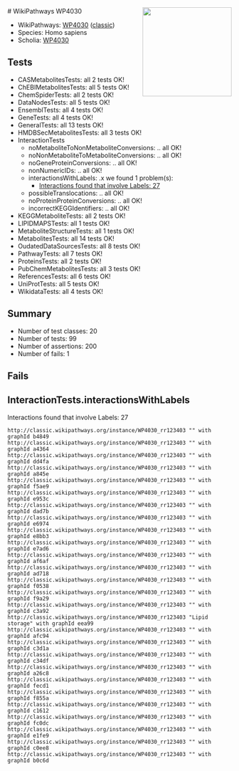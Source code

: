 <img style="float: right; width: 200px" src="https://upload.wikimedia.org/wikipedia/commons/thumb/8/83/Wplogo_with_text_500.png/640px-Wplogo_with_text_500.png" />
# WikiPathways WP4030

* WikiPathways: [WP4030](https://wikipathways.org/pathways/WP4030) ([classic](https://classic.wikipathways.org/instance/WP4030))
* Species: Homo sapiens
* Scholia: [WP4030](https://scholia.toolforge.org/wikipathways/WP4030)
## Tests
* CASMetabolitesTests: all 2 tests OK!
* ChEBIMetabolitesTests: all 5 tests OK!
* ChemSpiderTests: all 2 tests OK!
* DataNodesTests: all 5 tests OK!
* EnsemblTests: all 4 tests OK!
* GeneTests: all 4 tests OK!
* GeneralTests: all 13 tests OK!
* HMDBSecMetabolitesTests: all 3 tests OK!
* InteractionTests
    * noMetaboliteToNonMetaboliteConversions: .. all OK!
    * noNonMetaboliteToMetaboliteConversions: .. all OK!
    * noGeneProteinConversions: .. all OK!
    * nonNumericIDs: .. all OK!
    * interactionsWithLabels: .x we found 1 problem(s):
        * [Interactions found that involve Labels: 27](#fe97a8de)
    * possibleTranslocations: .. all OK!
    * noProteinProteinConversions: .. all OK!
    * incorrectKEGGIdentifiers: .. all OK!
* KEGGMetaboliteTests: all 2 tests OK!
* LIPIDMAPSTests: all 1 tests OK!
* MetaboliteStructureTests: all 1 tests OK!
* MetabolitesTests: all 14 tests OK!
* OudatedDataSourcesTests: all 8 tests OK!
* PathwayTests: all 7 tests OK!
* ProteinsTests: all 2 tests OK!
* PubChemMetabolitesTests: all 3 tests OK!
* ReferencesTests: all 6 tests OK!
* UniProtTests: all 5 tests OK!
* WikidataTests: all 4 tests OK!


## Summary

* Number of test classes: 20
* Number of tests: 99
* Number of assertions: 200
* Number of fails: 1

## Fails

<a name="fe97a8de" />

## InteractionTests.interactionsWithLabels

Interactions found that involve Labels: 27
```
http://classic.wikipathways.org/instance/WP4030_rr123403 "" with graphId b4849
http://classic.wikipathways.org/instance/WP4030_rr123403 "" with graphId a4364
http://classic.wikipathways.org/instance/WP4030_rr123403 "" with graphId dd4fa
http://classic.wikipathways.org/instance/WP4030_rr123403 "" with graphId a845e
http://classic.wikipathways.org/instance/WP4030_rr123403 "" with graphId f5ae9
http://classic.wikipathways.org/instance/WP4030_rr123403 "" with graphId e953c
http://classic.wikipathways.org/instance/WP4030_rr123403 "" with graphId dad7b
http://classic.wikipathways.org/instance/WP4030_rr123403 "" with graphId e6974
http://classic.wikipathways.org/instance/WP4030_rr123403 "" with graphId e8bb3
http://classic.wikipathways.org/instance/WP4030_rr123403 "" with graphId e7ad6
http://classic.wikipathways.org/instance/WP4030_rr123403 "" with graphId af6af
http://classic.wikipathways.org/instance/WP4030_rr123403 "" with graphId ad718
http://classic.wikipathways.org/instance/WP4030_rr123403 "" with graphId f0538
http://classic.wikipathways.org/instance/WP4030_rr123403 "" with graphId f9a29
http://classic.wikipathways.org/instance/WP4030_rr123403 "" with graphId c3a92
http://classic.wikipathways.org/instance/WP4030_rr123403 "Lipid storage" with graphId eea99
http://classic.wikipathways.org/instance/WP4030_rr123403 "" with graphId afc94
http://classic.wikipathways.org/instance/WP4030_rr123403 "" with graphId c3d1a
http://classic.wikipathways.org/instance/WP4030_rr123403 "" with graphId c34df
http://classic.wikipathways.org/instance/WP4030_rr123403 "" with graphId a26c8
http://classic.wikipathways.org/instance/WP4030_rr123403 "" with graphId fecd1
http://classic.wikipathways.org/instance/WP4030_rr123403 "" with graphId f855a
http://classic.wikipathways.org/instance/WP4030_rr123403 "" with graphId c1612
http://classic.wikipathways.org/instance/WP4030_rr123403 "" with graphId fc0dc
http://classic.wikipathways.org/instance/WP4030_rr123403 "" with graphId e1fe9
http://classic.wikipathways.org/instance/WP4030_rr123403 "" with graphId c0ee8
http://classic.wikipathways.org/instance/WP4030_rr123403 "" with graphId b0c6d
```


